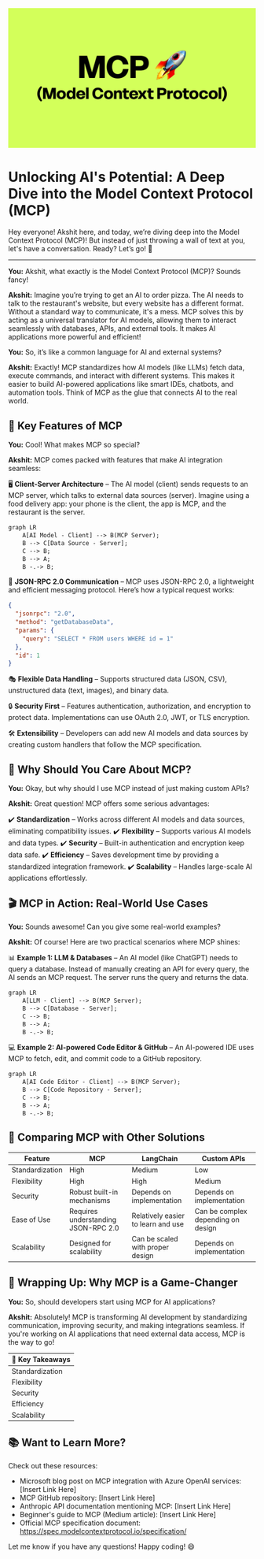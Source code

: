 <img src="https://raw.githubusercontent.com/akmadan/akshit_madan_blogs/refs/heads/main/articles/AID-3/images/banner.png" alt="MCP Banner" />

# Unlocking AI's Potential: A Deep Dive into the Model Context Protocol (MCP)

Hey everyone! Akshit here, and today, we’re diving deep into the Model Context Protocol (MCP)! But instead of just throwing a wall of text at you, let's have a conversation. Ready? Let’s go! 🚀

---

**You:** Akshit, what exactly is the Model Context Protocol (MCP)? Sounds fancy!

**Akshit:** Imagine you’re trying to get an AI to order pizza. The AI needs to talk to the restaurant's website, but every website has a different format. Without a standard way to communicate, it's a mess. MCP solves this by acting as a universal translator for AI models, allowing them to interact seamlessly with databases, APIs, and external tools. It makes AI applications more powerful and efficient!

**You:** So, it’s like a common language for AI and external systems?

**Akshit:** Exactly! MCP standardizes how AI models (like LLMs) fetch data, execute commands, and interact with different systems. This makes it easier to build AI-powered applications like smart IDEs, chatbots, and automation tools. Think of MCP as the glue that connects AI to the real world. 

## 🔑 Key Features of MCP

**You:** Cool! What makes MCP so special?

**Akshit:** MCP comes packed with features that make AI integration seamless:

🖥️ **Client-Server Architecture** – The AI model (client) sends requests to an MCP server, which talks to external data sources (server). Imagine using a food delivery app: your phone is the client, the app is MCP, and the restaurant is the server.

```mermaid
graph LR
    A[AI Model - Client] --> B(MCP Server);
    B --> C[Data Source - Server];
    C --> B;
    B --> A;
    B -.-> B;
```

📡 **JSON-RPC 2.0 Communication** – MCP uses JSON-RPC 2.0, a lightweight and efficient messaging protocol. Here’s how a typical request works:

```json
{
  "jsonrpc": "2.0",
  "method": "getDatabaseData",
  "params": {
    "query": "SELECT * FROM users WHERE id = 1"
  },
  "id": 1
}
```

🎭 **Flexible Data Handling** – Supports structured data (JSON, CSV), unstructured data (text, images), and binary data.

🔒 **Security First** – Features authentication, authorization, and encryption to protect data. Implementations can use OAuth 2.0, JWT, or TLS encryption.

🛠️ **Extensibility** – Developers can add new AI models and data sources by creating custom handlers that follow the MCP specification.

## 🚀 Why Should You Care About MCP?

**You:** Okay, but why should I use MCP instead of just making custom APIs?

**Akshit:** Great question! MCP offers some serious advantages:

✔️ **Standardization** – Works across different AI models and data sources, eliminating compatibility issues.
✔️ **Flexibility** – Supports various AI models and data types.
✔️ **Security** – Built-in authentication and encryption keep data safe.
✔️ **Efficiency** – Saves development time by providing a standardized integration framework.
✔️ **Scalability** – Handles large-scale AI applications effortlessly.

## 🎬 MCP in Action: Real-World Use Cases

**You:** Sounds awesome! Can you give some real-world examples?

**Akshit:** Of course! Here are two practical scenarios where MCP shines:

📊 **Example 1: LLM & Databases** – An AI model (like ChatGPT) needs to query a database. Instead of manually creating an API for every query, the AI sends an MCP request. The server runs the query and returns the data.

```mermaid
graph LR
    A[LLM - Client] --> B(MCP Server);
    B --> C[Database - Server];
    C --> B;
    B --> A;
    B -.-> B;
```

💻 **Example 2: AI-powered Code Editor & GitHub** – An AI-powered IDE uses MCP to fetch, edit, and commit code to a GitHub repository.

```mermaid
graph LR
    A[AI Code Editor - Client] --> B(MCP Server);
    B --> C[Code Repository - Server];
    C --> B;
    B --> A;
    B -.-> B;
```

## 🔄 Comparing MCP with Other Solutions

| Feature          | MCP                               | LangChain                           | Custom APIs                          |
|-----------------|------------------------------------|--------------------------------------|--------------------------------------|
| Standardization  | High                               | Medium                               | Low                                   |
| Flexibility      | High                               | High                                 | Medium                               |
| Security         | Robust built-in mechanisms         | Depends on implementation              | Depends on implementation              |
| Ease of Use      | Requires understanding JSON-RPC 2.0 | Relatively easier to learn and use   | Can be complex depending on design    |
| Scalability      | Designed for scalability            | Can be scaled with proper design      | Depends on implementation              |

## 🎯 Wrapping Up: Why MCP is a Game-Changer

**You:** So, should developers start using MCP for AI applications?

**Akshit:** Absolutely! MCP is transforming AI development by standardizing communication, improving security, and making integrations seamless. If you're working on AI applications that need external data access, MCP is the way to go!

| 🌟 **Key Takeaways** |
|-----------------------|
| Standardization       |
| Flexibility           |
| Security              |
| Efficiency            |
| Scalability           |

## 📚 Want to Learn More?

Check out these resources:

*   Microsoft blog post on MCP integration with Azure OpenAI services: [Insert Link Here]
*   MCP GitHub repository: [Insert Link Here]
*   Anthropic API documentation mentioning MCP: [Insert Link Here]
*   Beginner's guide to MCP (Medium article): [Insert Link Here]
*   Official MCP specification document: https://spec.modelcontextprotocol.io/specification/

Let me know if you have any questions! Happy coding! 😄


